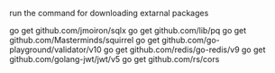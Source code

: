 run the command for downloading extarnal packages 

go get github.com/jmoiron/sqlx
go get github.com/lib/pq
go get github.com/Masterminds/squirrel
go get github.com/go-playground/validator/v10
go get github.com/redis/go-redis/v9
go get github.com/golang-jwt/jwt/v5
go get github.com/rs/cors
